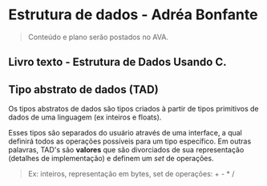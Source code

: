 # Estrutura de dados - Adréa Bonfante

> Conteúdo e plano serão postados no AVA.

## Livro texto - Estrutura de Dados Usando C.

## Tipo abstrato de dados (TAD)
Os tipos abstratos de dados são tipos criados à partir de tipos primitivos de
dados de uma linguagem (ex inteiros e floats).

Esses tipos são separados do usuário através de uma interface, a qual definirá
todos as operações possíveis para um tipo específico. Em outras palavras, TAD's
são **valores** que são divorciados de sua representação (detalhes de
implementação) e definem um _set_ de operações.

> Ex: inteiros, representação em bytes, set de operações: + - * /
